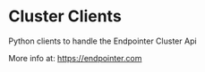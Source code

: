 # Cluster Clients

Python clients to handle the Endpointer Cluster Api

More info at: https://endpointer.com
